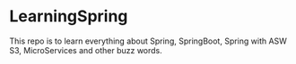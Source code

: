 # LearningSpring
This repo is to learn everything about Spring, SpringBoot, Spring with ASW S3, MicroServices and other buzz words.
